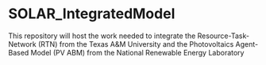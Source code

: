 # SOLAR_IntegratedModel
This repository will host the work needed to integrate the Resource-Task-Network (RTN) from the Texas A&amp;M University and the Photovoltaics Agent-Based Model (PV ABM) from the National Renewable Energy Laboratory
